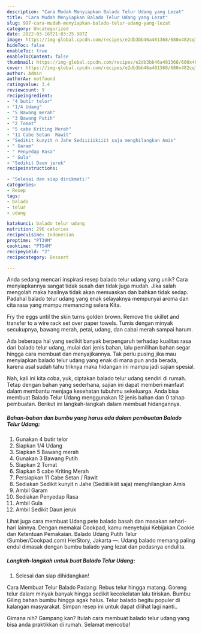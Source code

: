```yaml
---
description: "Cara Mudah Menyiapkan Balado Telur Udang yang Lezat"
title: "Cara Mudah Menyiapkan Balado Telur Udang yang Lezat"
slug: 997-cara-mudah-menyiapkan-balado-telur-udang-yang-lezat
category: Uncategorized
date: 2022-03-16T21:03:25.987Z
image: https://img-global.cpcdn.com/recipes/e2db3bb46a481368/680x482cq70/balado-telur-udang-foto-resep-utama.jpg
hideToc: false
enableToc: true
enableTocContent: false
thumbnail: https://img-global.cpcdn.com/recipes/e2db3bb46a481368/680x482cq70/balado-telur-udang-foto-resep-utama.jpg
cover: https://img-global.cpcdn.com/recipes/e2db3bb46a481368/680x482cq70/balado-telur-udang-foto-resep-utama.jpg
author: Admin
authorAv: notfound
ratingvalue: 3.4
reviewcount: 9
recipeingredient:
- "4 butir telor"
- "1/4 Udang"
- "5 Bawang merah"
- "3 Bawang Putih"
- "2 Tomat"
- "5 cabe Kriting Merah"
- "11 Cabe Setan  Rawit"
- "Sedikit kunyit n Jahe Sediiiiikiiit saja menghilangkan Amis"
- " Garam"
- " Penyedap Rasa"
- " Gula"
- "Sedikit Daun jeruk"
recipeinstructions:

- "Selesai dan siap dinikmati!"
categories:
- Resep
tags:
- balado
- telur
- udang

katakunci: balado telur udang 
nutrition: 296 calories
recipecuisine: Indonesian
preptime: "PT39M"
cooktime: "PT54M"
recipeyield: "2"
recipecategory: Dessert

---
```





Anda sedang mencari inspirasi resep balado telur udang yang unik? Cara menyiapkannya sangat tidak susah dan tidak juga mudah. Jika salah mengolah maka hasilnya tidak akan memuaskan dan bahkan tidak sedap. Padahal balado telur udang yang enak selayaknya mempunyai aroma dan cita rasa yang mampu memancing selera Kita.





Fry the eggs until the skin turns golden brown. Remove the skillet and transfer to a wire rack set over paper towels. Tumis dengan minyak secukupnya, bawang merah, petai, udang, dan cabai merah sampai harum.

Ada beberapa hal yang sedikit banyak berpengaruh terhadap kualitas rasa dari balado telur udang, mulai dari jenis bahan, lalu pemilihan bahan segar hingga cara membuat dan menyajikannya. Tak perlu pusing jika mau menyiapkan balado telur udang yang enak di mana pun anda berada, karena asal sudah tahu triknya maka hidangan ini mampu jadi sajian spesial.






Nah, kali ini kita coba, yuk, ciptakan balado telur udang sendiri di rumah. Tetap dengan bahan yang sederhana, sajian ini dapat memberi manfaat dalam membantu menjaga kesehatan tubuhmu sekeluarga. Anda bisa membuat Balado Telur Udang menggunakan 12 jenis bahan dan 0 tahap pembuatan. Berikut ini langkah-langkah dalam membuat hidangannya.

<!--inarticleads1-->

##### Bahan-bahan dan bumbu yang harus ada dalam pembuatan Balado Telur Udang:

1. Gunakan 4 butir telor
1. Siapkan 1/4 Udang
1. Siapkan 5 Bawang merah
1. Gunakan 3 Bawang Putih
1. Siapkan 2 Tomat
1. Siapkan 5 cabe Kriting Merah
1. Persiapkan 11 Cabe Setan / Rawit
1. Sediakan Sedikit kunyit n Jahe (Sediiiiikiiit saja) menghilangkan Amis
1. Ambil  Garam
1. Sediakan  Penyedap Rasa
1. Ambil  Gula
1. Ambil Sedikit Daun jeruk


Lihat juga cara membuat Udang pete balado basah dan masakan sehari-hari lainnya. Dengan memakai Cookpad, kamu menyetujui Kebijakan Cookie dan Ketentuan Pemakaian. Balado Udang Putih Telur (Sumber/Cookpad.com) HerStory, Jakarta —. Udang balado memang paling endul dimasak dengan bumbu balado yang lezat dan pedasnya endulita. 

<!--inarticleads2-->

##### Langkah-langkah untuk buat Balado Telur Udang:


1. Selesai dan siap dihidangkan!

Cara Membuat Telur Balado Padang: Rebus telur hingga matang. Goreng telur dalam minyak banyak hingga sedikit kecokelatan lalu tiriskan. Bumbu: Giling bahan bumbu hingga agak halus. Telur balado begitu populer di kalangan masyarakat. Simpan resep ini untuk dapat dilihat lagi nanti.. 

Gimana nih? Gampang kan? Itulah cara membuat balado telur udang yang bisa anda praktikkan di rumah. Selamat mencoba!
